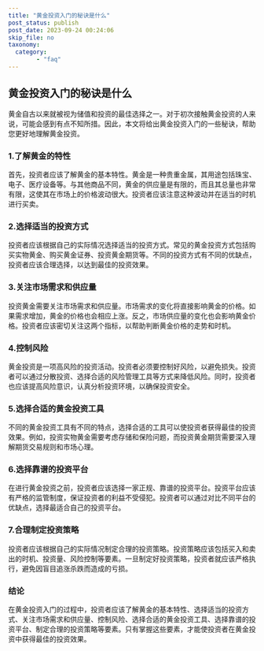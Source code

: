 ```yaml
---
title: "黄金投资入门的秘诀是什么"
post_status: publish
post_date: 2023-09-24 00:24:06
skip_file: no
taxonomy:
  category:
        - "faq"
---
```


## 黄金投资入门的秘诀是什么

黄金自古以来就被视为储值和投资的最佳选择之一。对于初次接触黄金投资的人来说，可能会感到有点不知所措。因此，本文将给出黄金投资入门的一些秘诀，帮助您更好地理解黄金投资。

### 1.了解黄金的特性

首先，投资者应该了解黄金的基本特性。黄金是一种贵重金属，其用途包括珠宝、电子、医疗设备等。与其他商品不同，黄金的供应量是有限的，而且其总量也非常有限，这使其在市场上的价格波动很大。投资者应该注意这种波动并在适当的时机进行买卖。

### 2.选择适当的投资方式

投资者应该根据自己的实际情况选择适当的投资方式。常见的黄金投资方式包括购买实物黄金、购买黄金证券、投资黄金期货等。不同的投资方式有不同的优缺点，投资者应该合理选择，以达到最佳的投资效果。

### 3.关注市场需求和供应量

投资黄金需要关注市场需求和供应量。市场需求的变化将直接影响黄金的价格。如果需求增加，黄金的价格也会相应上涨。反之，市场供应量的变化也会影响黄金价格。投资者应该密切关注这两个指标，以帮助判断黄金价格的走势和时机。

### 4.控制风险

黄金投资是一项高风险的投资活动。投资者必须要控制好风险，以避免损失。投资者可以通过分散投资、选择合适的风险管理工具等方式来降低风险。同时，投资者也应该提高风险意识，认真分析投资环境，以确保投资安全。

### 5.选择合适的黄金投资工具

不同的黄金投资工具有不同的特点，选择合适的工具可以使投资者获得最佳的投资效果。例如，投资实物黄金需要考虑存储和保险问题，而投资黄金期货需要深入理解期货交易规则和市场心理。

### 6.选择靠谱的投资平台

在进行黄金投资之前，投资者应该选择一家正规、靠谱的投资平台。投资平台应该有严格的监管制度，保证投资者的利益不受侵犯。投资者可以通过对比不同平台的优缺点，选择最适合自己的投资平台。

### 7.合理制定投资策略

投资者应该根据自己的实际情况制定合理的投资策略。投资策略应该包括买入和卖出的时机、投资量、风险控制等要素。一旦制定好投资策略，投资者就应该严格执行，避免因盲目追涨杀跌而造成的亏损。

### 结论

在黄金投资入门的过程中，投资者应该了解黄金的基本特性、选择适当的投资方式、关注市场需求和供应量、控制风险、选择合适的黄金投资工具、选择靠谱的投资平台、制定合理的投资策略等要素。只有掌握这些要素，才能使投资者在黄金投资中获得最佳的投资效果。
